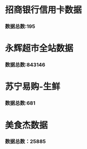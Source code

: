 # 招商银行信用卡数据
### 数据总数:195

# 永辉超市全站数据
### 数据总数:843146

# 苏宁易购-生鲜
### 数据总数:681

# 美食杰数据
### 数据总数：25885





